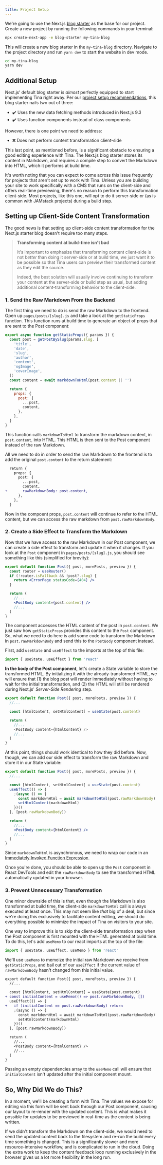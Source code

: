 ```yaml
---
title: Project Setup
---
```


We're going to use the Next.js [blog starter](https://github.com/zeit/next.js/tree/canary/examples/blog-starter) as the base for our project. Create a new project by running the following commands in your terminal:

```bash
npx create-next-app -e blog-starter my-tina-blog
```

This will create a new blog starter in the `my-tina-blog` directory. Navigate to the project directory and run `yarn dev` to start the website in dev mode.

```bash
cd my-tina-blog
yarn dev
```

## Additional Setup

Next.js' default blog starter is _almost_ perfectly equipped to start implementing Tina right away. Per our [project setup recommendations](http://localhost:3000/guides/nextjs/adding-tina/overview#project-setup-recommendations), this blog starter nails two out of three:

- ✔️ Uses the new data fetching methods introduced in Next.js 9.3
- ✔️ Uses function components instead of class components

However, there is one point we need to address:

- ❌ Does not perform content transformation client-side

This last point, as mentioned before, is a significant obstacle to ensuring a good editing experience with Tina. The Next.js blog starter stores its content in Markdown, and requires a compile step to convert the Markdown into HTML, which it performs at build time.

It's worth noting that you can expect to come across this issue frequently for projects that aren't set up to work with Tina. Unless you are building your site to work specifically with a CMS that runs on the client-side and offers real-time previewing, there's no reason to perform this transformation client-side. Most projects, like this one, will opt to do it server-side or (as is common with JAMstack projects) during a build step.

## Setting up Client-Side Content Transformation

The good news is that setting up client-side content transformation for the Next.js starter blog doesn't require too many steps.

> **Transforming content at build-time isn't bad**
>
> It's important to emphasize that transforming content client-side is not _better_ than doing it server-side or at build time, we just want it to be possible so that Tina users can preview their transformed content as they edit the source.
>
> Indeed, the best solution will usually involve continuing to transform your content at the server-side or build step as usual, but adding additional content-transforming behavior to the client-side.

### 1. Send the Raw Markdown From the Backend

The first thing we need to do is send the raw Markdown to the frontend. Open up `pages/posts/[slug].js` and take a look at the `getStaticProps` function. This function runs at build time to generate an object of props that are sent to the Post component:

```js
export async function getStaticProps({ params }) {
  const post = getPostBySlug(params.slug, [
    'title',
    'date',
    'slug',
    'author',
    'content',
    'ogImage',
    'coverImage',
  ])
  const content = await markdownToHtml(post.content || '')

  return {
    props: {
      post: {
        ...post,
        content,
      },
    },
  }
}
```

This function calls `markdownToHtml` to transform the markdown content, in `post.content`, into HTML. This HTML is then sent to the Post component instead of the raw Markdown.

All we need to do in order to send the raw Markdown to the frontend is to add the original `post.content` to the return statement:

```diff
  return {
    props: {
      post: {
        ...post,
        content,
+       rawMarkdownBody: post.content,
      },
    },
  }
```

Now in the compoent props, `post.content` will continue to refer to the HTML content, but we can access the raw markdown from `post.rawMarkdownBody`.

### 2. Create a Side Effect to Transform the Markdown

Now that we have access to the raw Markdown in our Post component, we can create a side effect to transform and update it when it changes. If you look at the `Post` component in `pages/posts/[slug].js`, you should see something like this (simplified for brevity):

```jsx
export default function Post({ post, morePosts, preview }) {
  const router = useRouter()
  if (!router.isFallback && !post?.slug) {
    return <ErrorPage statusCode={404} />
  }

  return (
    //...
    <PostBody content={post.content} />
    //...
  )
}
```

The component accesses the HTML content of the post in `post.content`. We just saw how `getStaticProps` provides this content to the `Post` component. So, what we need to do here is add some code to transform the Markdown in `post.rawMarkdownBody` and send this to the `PostBody` component instead.

First, add `useState` and `useEffect` to the imports at the top of this file:

```js
import { useState, useEffect } from 'react'
```

**In the body of the Post component**, let's create a State variable to store the transformed HTML. By initializing it with the already-transformed HTML, we will ensure that (1) the blog post will render immediately without having to wait for the initial transformation, and (2) the HTML will still be rendered during Next.js' _Server-Side Rendering_ step.

```js
export default function Post({ post, morePosts, preview }) {
  //...

  const [htmlContent, setHtmlContent] = useState(post.content)

  return (
    //...
    <PostBody content={htmlContent} />
    //...
  )
}
```

At this point, things should work identical to how they did before. Now, though, we can add our side effect to transform the raw Markdown and store it in our State variable:

```jsx
export default function Post({ post, morePosts, preview }) {
  //...

  const [htmlContent, setHtmlContent] = useState(post.content)
  useEffect(() => {
    ;(async () => {
      const markdownHtml = await markdownToHtml(post.rawMarkdownBody)
      setHtmlContent(markdownHtml)
    })()
  }, [post.rawMarkdownBody])

  return (
    //...
    <PostBody content={htmlContent} />
    //...
  )
}
```

Since `markdownToHtml` is asynchronous, we need to wrap our code in an [Immediately Invoked Function Expression](https://developer.mozilla.org/en-US/docs/Glossary/IIFE).

Once you're done, you should be able to open up the `Post` component in React DevTools and edit the `rawMarkdownBody` to see the transformed HTML automatically updated in your browser.

### 3. Prevent Unnecessary Transformation

One minor downside of this is that, even though the Markdown is also transformed at build time, the client-side `markdownToHtml` call is always executed at least once. This may not seem like _that_ big of a deal, but since we're doing this exclusively to facilitate content editing, we should do everything possible to minimize the impact of Tina on visitors to your site.

One way to improve this is to skip the client-side transformation step when the Post component is first mounted with the HTML generated at build time. To do this, let's add `useMemo` to our react imports at the top of the file:

```js
import { useState, useEffect, useMemo } from 'react'
```

We'll use `useMemo` to memoize the initial raw Markdown we receive from `getStaticProps`, and bail out of our `useEffect` if the current value of `rawMarkdownBody` hasn't changed from this initial value.

```diff
export default function Post({ post, morePosts, preview }) {
  //...

  const [htmlContent, setHtmlContent] = useState(post.content)
+ const initialContent = useMemo(() => post.rawMarkdownBody, [])
  useEffect(() => {
+   if (initialContent == post.rawMarkdownBody) return
    ;(async () => {
      const markdownHtml = await markdownToHtml(post.rawMarkdownBody)
      setHtmlContent(markdownHtml)
    })()
  }, [post.rawMarkdownBody])

  return (
    //...
    <PostBody content={htmlContent} />
    //...
  )
}
```

Passing an empty dependencies array to the `useMemo` call will ensure that `initialContent` isn't updated after the initial component mount.

## So, Why Did We do This?

In a moment, we'll be creating a form with Tina. The values we expose for editing via this form will be sent back through our Post component, causing our layout to re-render with the updated content. This is what makes it possible for updates to be previewed in real-time as the content is being written.

If we didn't transform the Markdown on the client-side, we would need to send the updated content back to the filesystem and re-run the build every time something is changed. This is a significantly slower and more resource-intensive workflow, and is complicated to run in the cloud. Doing the extra work to keep the content feedback loop running exclusively in the browser gives us a lot more flexibility in the long run.
